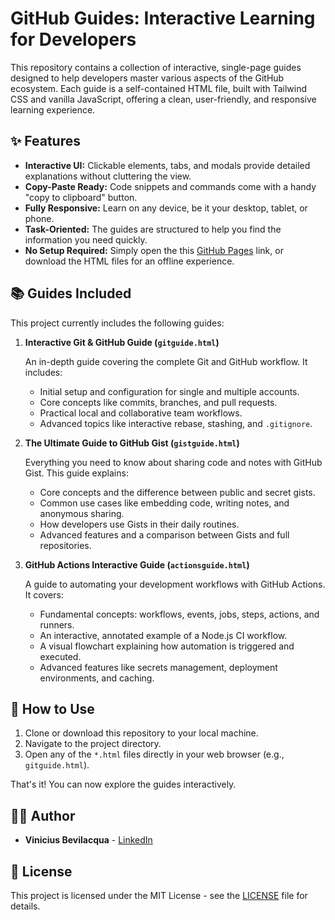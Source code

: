 # GitHub Guides: Interactive Learning for Developers

This repository contains a collection of interactive, single-page guides designed to help developers master various aspects of the GitHub ecosystem. Each guide is a self-contained HTML file, built with Tailwind CSS and vanilla JavaScript, offering a clean, user-friendly, and responsive learning experience.

## ✨ Features

* **Interactive UI:** Clickable elements, tabs, and modals provide detailed explanations without cluttering the view.
* **Copy-Paste Ready:** Code snippets and commands come with a handy "copy to clipboard" button.
* **Fully Responsive:** Learn on any device, be it your desktop, tablet, or phone.
* **Task-Oriented:** The guides are structured to help you find the information you need quickly.
* **No Setup Required:** Simply open the this [GitHub Pages](https://vinibevilacqua.github.io/git-guide/) link, or download the HTML files for an offline experience.

## 📚 Guides Included

This project currently includes the following guides:

1.  **Interactive Git & GitHub Guide (`gitguide.html`)**

    An in-depth guide covering the complete Git and GitHub workflow. It includes:
    - Initial setup and configuration for single and multiple accounts.
    - Core concepts like commits, branches, and pull requests.
    - Practical local and collaborative team workflows.
    - Advanced topics like interactive rebase, stashing, and `.gitignore`.

2.  **The Ultimate Guide to GitHub Gist (`gistguide.html`)**

    Everything you need to know about sharing code and notes with GitHub Gist. This guide explains:
    - Core concepts and the difference between public and secret gists.
    - Common use cases like embedding code, writing notes, and anonymous sharing.
    - How developers use Gists in their daily routines.
    - Advanced features and a comparison between Gists and full repositories.

3.  **GitHub Actions Interactive Guide (`actionsguide.html`)**

    A guide to automating your development workflows with GitHub Actions. It covers:
    - Fundamental concepts: workflows, events, jobs, steps, actions, and runners.
    - An interactive, annotated example of a Node.js CI workflow.
    - A visual flowchart explaining how automation is triggered and executed.
    - Advanced features like secrets management, deployment environments, and caching.

## 🚀 How to Use

1.  Clone or download this repository to your local machine.
2.  Navigate to the project directory.
3.  Open any of the `*.html` files directly in your web browser (e.g., `gitguide.html`). 

That's it! You can now explore the guides interactively.

## 👨‍💻 Author

* **Vinicius Bevilacqua** - [LinkedIn](https://www.linkedin.com/in/vinicius-bevilacqua/)

## 📄 License

This project is licensed under the MIT License - see the [LICENSE](LICENSE) file for details.
